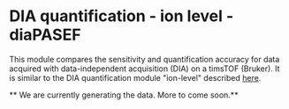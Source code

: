 # DIA quantification - ion level - diaPASEF

This module compares the sensitivity and quantification accuracy for data acquired with data-independent acquisition (DIA) on a timsTOF (Bruker).
It is similar to the DIA quantification module "ion-level" described [here](https://proteobench.readthedocs.io/en/stable/available-modules/4-quant-lfq-ion-dia-aif).

** We are currently generating the data. More to come soon.**
